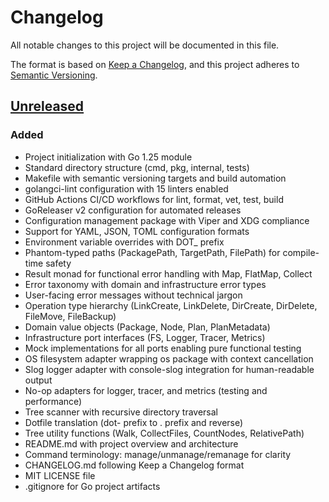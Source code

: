 # Changelog

All notable changes to this project will be documented in this file.

The format is based on [Keep a Changelog](https://keepachangelog.com/en/1.0.0/),
and this project adheres to [Semantic Versioning](https://semver.org/spec/v2.0.0.html).

## [Unreleased]

### Added
- Project initialization with Go 1.25 module
- Standard directory structure (cmd, pkg, internal, tests)
- Makefile with semantic versioning targets and build automation
- golangci-lint configuration with 15 linters enabled
- GitHub Actions CI/CD workflows for lint, format, vet, test, build
- GoReleaser v2 configuration for automated releases
- Configuration management package with Viper and XDG compliance
- Support for YAML, JSON, TOML configuration formats
- Environment variable overrides with DOT_ prefix
- Phantom-typed paths (PackagePath, TargetPath, FilePath) for compile-time safety
- Result monad for functional error handling with Map, FlatMap, Collect
- Error taxonomy with domain and infrastructure error types
- User-facing error messages without technical jargon
- Operation type hierarchy (LinkCreate, LinkDelete, DirCreate, DirDelete, FileMove, FileBackup)
- Domain value objects (Package, Node, Plan, PlanMetadata)
- Infrastructure port interfaces (FS, Logger, Tracer, Metrics)
- Mock implementations for all ports enabling pure functional testing
- OS filesystem adapter wrapping os package with context cancellation
- Slog logger adapter with console-slog integration for human-readable output
- No-op adapters for logger, tracer, and metrics (testing and performance)
- Tree scanner with recursive directory traversal
- Dotfile translation (dot- prefix to . prefix and reverse)
- Tree utility functions (Walk, CollectFiles, CountNodes, RelativePath)
- README.md with project overview and architecture
- Command terminology: manage/unmanage/remanage for clarity
- CHANGELOG.md following Keep a Changelog format
- MIT LICENSE file
- .gitignore for Go project artifacts

[Unreleased]: https://github.com/jamesainslie/dot/commits/main


